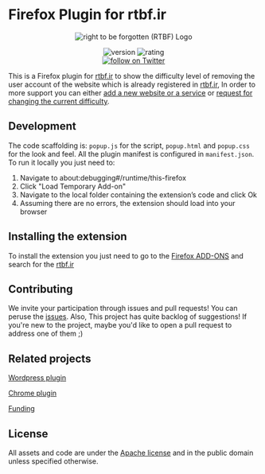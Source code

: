 # Firefox Plugin for rtbf.ir

<p align="center">
   <img src="https://raw.githubusercontent.com/amirshnll/rtbf.ir/main/logo-readme.png" alt="right to be forgotten (RTBF) Logo">
</p>

<p align="center">
    <img src="https://img.shields.io/badge/version-1.0.0-blue" alt="version">
    <img src="https://img.shields.io/badge/Firefox ADD-ONS rating-★★★★☆-brightgreen" alt="rating">
    <br/>
    <a href="https://twitter.com/intent/follow?screen_name=rtbf_ir">
        <img src="https://img.shields.io/twitter/follow/rtbf_ir?style=social"
            alt="follow on Twitter">
    </a>
</p>


This is a Firefox plugin for [rtbf.ir][rtbf.ir] to show the difficulty
level of removing the user account of the website which is already registered
in [rtbf.ir][rtbf.ir], In order to more support you can either [add a new website
or a service][add new website] or [request for changing the current difficulty][edit website].

[add new website]: https://github.com/rtbf-ir/rtbf.ir/issues/new?assignees=amirshnll%2C+Matin-B&labels=new+website%2Fservice&template=---------------------------.md&title=new+website%2Fservice
[edit website]: https://github.com/rtbf-ir/rtbf.ir/issues/new?assignees=amirshnll%2C+Matin-B&labels=clarify&template=------------------------.md&title=
[rtbf.ir]: https://rtbf.ir

## Development
The code scaffolding is:
`popup.js` for the script, `popup.html` and `popup.css`
for the look and feel. All the plugin manifest is configured in
`manifest.json`.
To run it locally you just need to:

1. Navigate to about:debugging#/runtime/this-firefox
2. Click "Load Temporary Add-on"
3. Navigate to the local folder containing the extension’s code and click Ok
4. Assuming there are no errors, the extension should load into your browser

## Installing the extension
To install the extension you just need to go to the [Firefox ADD-ONS][Firefox ADD-ONS]
and search for the [rtbf.ir][rtbf.ir]

[Firefox ADD-ONS]: https://addons.mozilla.org/en-US/firefox/

## Contributing

We invite your participation through issues and pull requests!
You can peruse the [issues][issues].
Also, This project has quite backlog of suggestions! If you're new to the project,
maybe you'd like to open a pull request to address one of them ;)

[issues]: https://github.com/rtbf-ir/firefox-plugin/issues

## Related projects

[Wordpress plugin][Wordpress plugin]

[Chrome plugin][Chrome plugin]

[Funding][Funding]


[Wordpress plugin]: https://github.com/rtbf-ir/wordpress-plugin
[Chrome plugin]: https://github.com/rtbf-ir/chrome-plugin
[Funding]: https://github.com/rtbf-ir/.github


## License

All assets and code are under the [Apache license](LICENSE) and in the public
domain unless specified otherwise.

